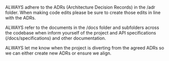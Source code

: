 ALWAYS adhere to the ADRs (Architecture Decision Records) in the /adr folder.  When making code edits please be sure to create those edits in line with the ADRs.

ALWAYS refer to the documents in the /docs folder and subfolders across the codebase when inform yourself of the project and API specifications (/docs/specifications) and other documentation.

ALWAYS let me know when the project is diverting from the agreed ADRs so we can either create new ADRs or ensure we align.